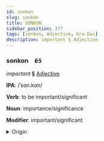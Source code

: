 ```yaml
---
id: sonkon
slug: sonkon
title: SONKON
sidebar_position: 377
tags: [sonkon, Adjective, Kra-Dai]
description: important § Adjective
---
```


### sonkon&emsp;<span kind="abugida">ɐ̃ɔ̃</span>

*important* **§** [Adjective](../../tags/Adjective)

**IPA**: /ˈsɑn.kɑn/

**Verb**: to be important/significant

**Noun**: importance/significance

**Modifier**: important/significant

<details>
    <summary>Origin</summary>
    Thai สำคัญ sǎm-kan /sam˩˩˦.kʰan˧/<br/>
    <em>Kra-Dai Language Family</em>
</details>